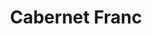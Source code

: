 ---
layout: wine
type: red
title: Cabernet Franc
image: red/cabernetfranc.jpg
meta: Cabernet Franc is a black-skinned French grape variety grown in most wine producing nations. The variety is most famously known as the third grape of Bordeaux and can be found in many of the world’s top Bordeaux blend wines. Cabernet Franc most commonly appears in blended red wines, where it adds herbaceous accents of tobacco and dark spice. 
price: $25.00
---